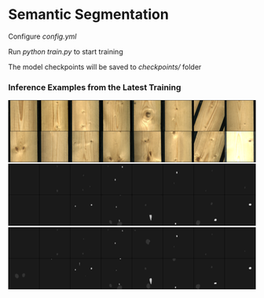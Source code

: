 # Semantic Segmentation
Configure *config.yml*

Run *python train.py* to start training

The model checkpoints will be saved to *checkpoints/* folder

### Inference Examples from the Latest Training

![image](./inference_examples/image.png)
![mask](./inference_examples/mask.png)
![pred](./inference_examples/pred.png)